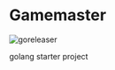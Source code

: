 # Gamemaster

![goreleaser](https://github.com/gaggl/gamemaster/workflows/goreleaser/badge.svg)

golang starter project
